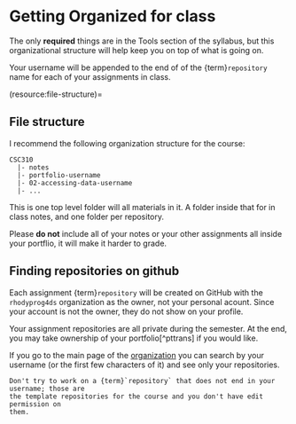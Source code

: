 # Getting Organized for class


The only **required** things are in the Tools section of the syllabus, but this
organizational structure will help keep you on top of what is going on.  


 Your username will be
appended to the end of of the {term}`repository` name for each of your assignments in
class.

(resource:file-structure)=
## File structure


I recommend the following organization structure for the course:

```
CSC310
  |- notes
  |- portfolio-username
  |- 02-accessing-data-username
  |- ...
```

This is one top level folder will all materials in it.  A folder inside that for
in class notes, and one folder per repository.  

Please **do not** include all of your notes or your other assignments all inside
your portflio, it will make it harder to grade.

## Finding repositories on github

Each assignment {term}`repository` will be created on GitHub with the `rhodyprog4ds`
organization as the owner, not your personal acount. Since your account is not
the owner, they do not show on your profile.

Your assignment repositories are all private during the semester.  At the end,
you may take ownership of your portfolio[^pttrans] if you would like.

If you go to the main page of the [organization](https://github.com/rhodyprog4ds)
you can search by your username (or the first few characters of it) and see
only your repositories.

```{warning}
Don't try to work on a {term}`repository` that does not end in your username; those are
the template repositories for the course and you don't have edit permission on
them.
```
